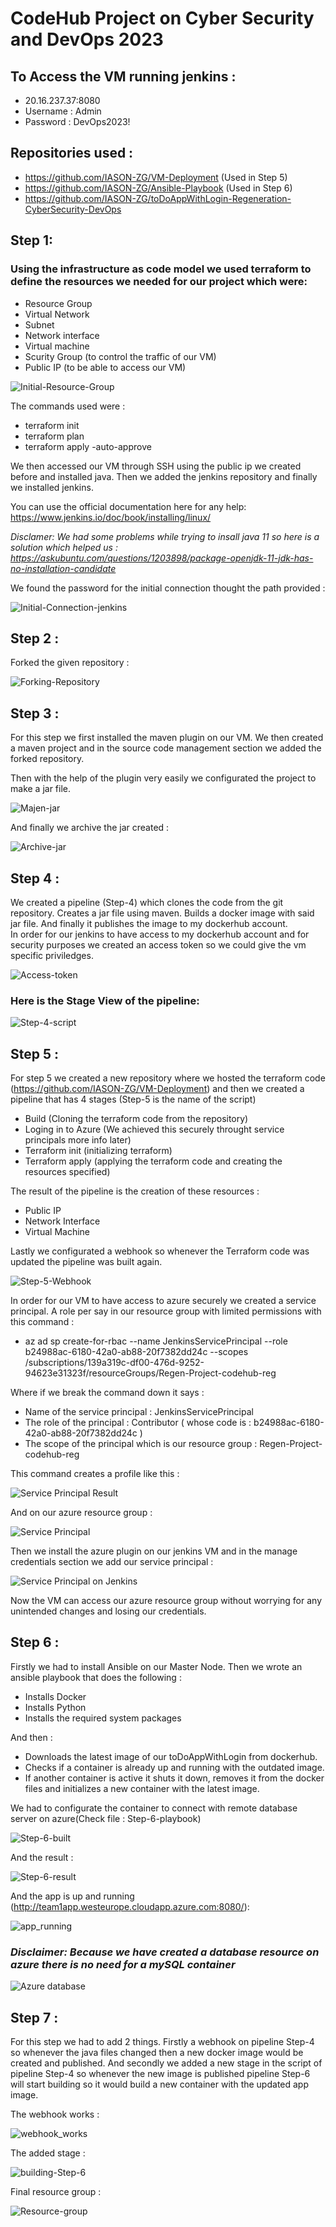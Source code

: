 # CodeHub Project on Cyber Security and DevOps 2023
  
## To Access the VM running jenkins : 
- 20.16.237.37:8080
- Username : Admin
- Password : DevOps2023!

## Repositories used : 
- https://github.com/IASON-ZG/VM-Deployment (Used in Step 5)
- https://github.com/IASON-ZG/Ansible-Playbook (Used in Step 6)
- https://github.com/IASON-ZG/toDoAppWithLogin-Regeneration-CyberSecurity-DevOps

## Step 1:

### Using the infrastructure as code model we used terraform to define the resources we needed for our project which were:
- Resource Group
- Virtual Network
- Subnet
- Network interface 
- Virtual machine
- Scurity Group (to control the traffic of our VM)
- Public IP (to be able to access our VM)

![Initial-Resource-Group](READMEassets/resource-group-1.PNG "Initial resource group")
  
The commands used were :
- terraform init
- terraform plan 
- terraform apply -auto-approve

We then accessed our VM through SSH using the public ip we created before and installed java. Then we added the jenkins repository and finally we installed jenkins.

You can use the official documentation here for any help: https://www.jenkins.io/doc/book/installing/linux/

*Disclamer: We had some problems while trying to insall java 11 so here is a solution which helped us : https://askubuntu.com/questions/1203898/package-openjdk-11-jdk-has-no-installation-candidate*

We found the password for the initial connection thought the path provided : 

![Initial-Connection-jenkins](READMEassets/jenkins-first-login.PNG "Initial jenkins Connection")


## Step 2 :

Forked the given repository : 

![Forking-Repository](READMEassets/fork.PNG "Forking-toDoAppWithLogin repository")

## Step 3 : 

For this step we first installed the maven plugin on our VM. We then created a maven project and in the source code management section we added the forked repository.

Then with the help of the plugin very easily we configurated the project to make a jar file. 

![Majen-jar](READMEassets/maven-jar-project.PNG "Maven-jar project")

And finally we archive the jar created :

![Archive-jar](READMEassets/archive.PNG "Archiving project")

## Step 4 : 

We created a pipeline (Step-4) which clones the code from the git repository. Creates a jar file using maven. 
Builds a docker image with said jar file. And finally it publishes the image to my dockerhub account.  
In order for our jenkins to have access to my dockerhub account and for security purposes we created an access token so we could give the vm specific priviledges.

![Access-token](READMEassets/access-token.PNG "Access-token")

### Here is the Stage View of the pipeline:

![Step-4-script](READMEassets/step-4.PNG "Access-token")

## Step 5 : 

For step 5 we created a new repository where we hosted the terraform code (https://github.com/IASON-ZG/VM-Deployment) and then we created a pipeline that has 4 stages (Step-5 is the name of the script)
- Build (Cloning the terraform code from the repository)
- Loging in to Azure (We achieved this securely throught service principals more info later)
- Terraform init (initializing terraform)
- Terraform apply (applying the terraform code and creating the resources specified) 

The result of the pipeline is the creation of these resources : 
- Public IP
- Network Interface
- Virtual Machine

Lastly we configurated a webhook so whenever the Terraform code was updated the pipeline was built again.

![Step-5-Webhook](READMEassets/webhook.PNG "Step-5-Webhook")

In order for our VM to have access to azure securely we created a service principal. A role per say in our resource group with limited permissions with this command :
- az ad sp create-for-rbac --name JenkinsServicePrincipal --role b24988ac-6180-42a0-ab88-20f7382dd24c --scopes /subscriptions/139a319c-df00-476d-9252-94623e31323f/resourceGroups/Regen-Project-codehub-reg

Where if we break the command down it says :
- Name of the service principal : JenkinsServicePrincipal
- The role of the principal : Contributor ( whose code is : b24988ac-6180-42a0-ab88-20f7382dd24c )
- The scope of the principal which is our resource group : Regen-Project-codehub-reg

This command creates a profile like this : 

![Service Principal Result](READMEassets/service-principal-command.PNG "Service-principal-result")

And on our azure resource group :

![Service Principal](READMEassets/service-principal.PNG "Service-principal")

Then we install the azure plugin on our jenkins VM and in the manage credentials section we add our service principal : 

![Service Principal on Jenkins](READMEassets/jenkins-service-principal.PNG "Service-principal-Jenkins")

Now the VM can access our azure resource group without worrying for any unintended changes and losing our credentials.

## Step 6 : 
 
Firstly we had to install Ansible on our Master Node. Then we wrote an ansible playbook that does the following : 
- Installs Docker
- Installs Python
- Installs the required system packages

And then :
- Downloads the latest image of our toDoAppWithLogin from dockerhub.
- Checks if a container is already up and running with the outdated image.
- If another container is active it shuts it down, removes it from the docker files and initializes a new container with the latest image.  

We had to configurate the container to connect with remote database server on azure(Check file : Step-6-playbook)

![Step-6-built](READMEassets/Step-6.PNG "Step-6-built")


And the result : 

![Step-6-result](READMEassets/step_6_result.PNG "Step-6-result")


And the app is up and running (http://team1app.westeurope.cloudapp.azure.com:8080/): 

![app_running](READMEassets/app_running.PNG "app_running")

### *Disclaimer: Because we have created a database resource on azure there is no need for a mySQL container* 

![Azure database](READMEassets/azure-db.PNG "azure-database")

## Step 7 : 

For this step we had to add 2 things. Firstly a webhook on pipeline Step-4 so whenever the java files changed then a new docker image would be created and published. And secondly we added a new stage in the script of pipeline Step-4 so whenever the new image is published pipeline Step-6 will start building so it would build a new container with the updated app image.

The webhook works : 

![webhook_works](READMEassets/webhook-works.PNG "webhook_works")

The added stage : 

![building-Step-6](READMEassets/built-pipeline-6.PNG "building Step-6 pipeline")


Final resource group : 

![Resource-group](READMEassets/final-resource-group.PNG "Resource group in the end")